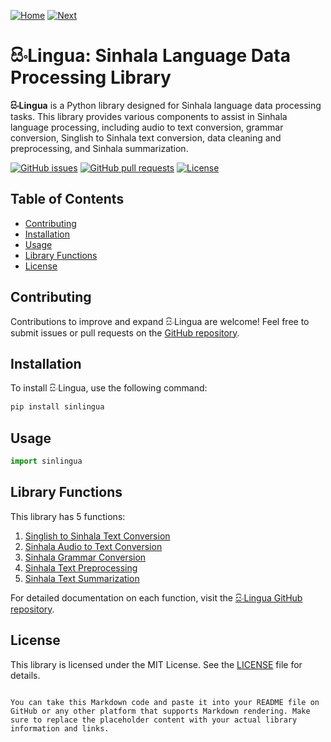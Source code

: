 [![Home](https://img.shields.io/badge/home-orange.svg)](https://github.com/SupunGurusinghe/SinlinguaDocumentation/blob/main/README.md)
[![Next](https://img.shields.io/badge/next-blue.svg)](https://github.com/SupunGurusinghe/SinlinguaDocumentation/tree/main/1.%20Singlish%20to%20Sinhala%20Text%20Conversion/README.md)

# සිංLingua: Sinhala Language Data Processing Library

**සිංLingua** is a Python library designed for Sinhala language data processing tasks. This library provides various components to assist in Sinhala language processing, including audio to text conversion, grammar conversion, Singlish to Sinhala text conversion, data cleaning and preprocessing, and Sinhala summarization.

[![GitHub issues](https://img.shields.io/github/issues/SupunGurusinghe/SinlinguaDocumentation)](https://github.com/SupunGurusinghe/SinlinguaDocumentation/issues)
[![GitHub pull requests](https://img.shields.io/github/issues-pr/SupunGurusinghe/SinlinguaDocumentation)](https://github.com/SupunGurusinghe/SinlinguaDocumentation/pulls)
[![License](https://img.shields.io/github/license/SupunGurusinghe/SinlinguaDocumentation)](https://github.com/SupunGurusinghe/SinlinguaDocumentation/blob/main/LICENSE)

## Table of Contents
- [Contributing](#contributing)
- [Installation](#installation)
- [Usage](#usage)
- [Library Functions](#library-functions)
- [License](#license)

## Contributing

Contributions to improve and expand සිංLingua are welcome! Feel free to submit issues or pull requests on the [GitHub repository](https://github.com/SupunGurusinghe/SinlinguaDocumentation).

## Installation

To install සිංLingua, use the following command:

```bash
pip install sinlingua
```

## Usage

```python
import sinlingua
```

## Library Functions

This library has 5 functions:

1. [Singlish to Sinhala Text Conversion](https://github.com/SupunGurusinghe/SinlinguaDocumentation/tree/main/1.%20Singlish%20to%20Sinhala%20Text%20Conversion#readme)
2. [Sinhala Audio to Text Conversion](https://github.com/SupunGurusinghe/SinlinguaDocumentation/tree/main/2.%20Sinhala%20Audio%20to%20Text%20Conversion#readme)
3. [Sinhala Grammar Conversion](https://github.com/SupunGurusinghe/SinlinguaDocumentation#:~:text=3.%20Sinhala%20Grammar%20Conversion#readme)
4. [Sinhala Text Preprocessing](https://github.com/SupunGurusinghe/SinlinguaDocumentation#:~:text=4.%20Sinhala%20Text%20Preprocessing#readme)
5. [Sinhala Text Summarization](https://github.com/SupunGurusinghe/SinlinguaDocumentation#:~:text=5.%20Sinhala%20Text%20Summarization#readme)

For detailed documentation on each function, visit the [සිංLingua GitHub repository](https://github.com/SupunGurusinghe/SinlinguaDocumentation).

## License

This library is licensed under the MIT License. See the [LICENSE](https://github.com/SupunGurusinghe/SinlinguaDocumentation/blob/main/LICENSE) file for details.
```

You can take this Markdown code and paste it into your README file on GitHub or any other platform that supports Markdown rendering. Make sure to replace the placeholder content with your actual library information and links.

